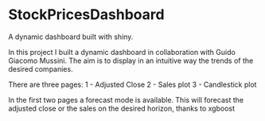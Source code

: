 # StockPricesDashboard
A dynamic dashboard built with shiny.

In this project I built a dynamic dashboard in collaboration with Guido Giacomo Mussini. The aim is to display in an intuitive way the trends of the desired companies.

There are three pages:
1 - Adjusted Close 
2 - Sales plot
3 - Candlestick plot

In the first two pages a forecast mode is available. This will forecast the adjusted close or the sales on the desired horizon, thanks to xgboost
